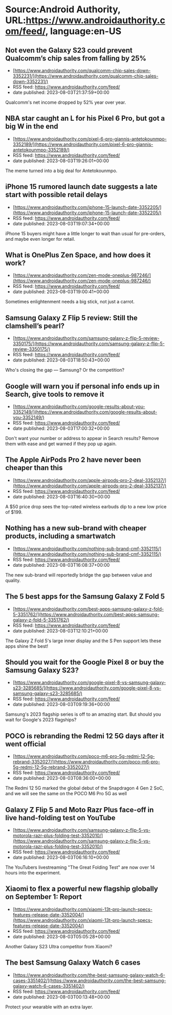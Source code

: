 # Source:Android Authority, URL:https://www.androidauthority.com/feed/, language:en-US

## Not even the Galaxy S23 could prevent Qualcomm’s chip sales from falling by 25%
 - [https://www.androidauthority.com/qualcomm-chip-sales-down-3352231/](https://www.androidauthority.com/qualcomm-chip-sales-down-3352231/)
 - RSS feed: https://www.androidauthority.com/feed/
 - date published: 2023-08-03T21:37:59+00:00

Qualcomm's net income dropped by 52% year over year.

## NBA star caught an L for his Pixel 6 Pro, but got a big W in the end
 - [https://www.androidauthority.com/pixel-6-pro-giannis-antetokounmpo-3352189/](https://www.androidauthority.com/pixel-6-pro-giannis-antetokounmpo-3352189/)
 - RSS feed: https://www.androidauthority.com/feed/
 - date published: 2023-08-03T19:26:01+00:00

The meme turned into a big deal for Antetokounmpo.

## iPhone 15 rumored launch date suggests a late start with possible retail delays
 - [https://www.androidauthority.com/iphone-15-launch-date-3352205/](https://www.androidauthority.com/iphone-15-launch-date-3352205/)
 - RSS feed: https://www.androidauthority.com/feed/
 - date published: 2023-08-03T19:07:34+00:00

iPhone 15 buyers might have a little longer to wait than usual for pre-orders, and maybe even longer for retail.

## What is OnePlus Zen Space, and how does it work?
 - [https://www.androidauthority.com/zen-mode-oneplus-987246/](https://www.androidauthority.com/zen-mode-oneplus-987246/)
 - RSS feed: https://www.androidauthority.com/feed/
 - date published: 2023-08-03T19:00:41+00:00

Sometimes enlightenment needs a big stick, not just a carrot.

## Samsung Galaxy Z Flip 5 review: Still the clamshell’s pearl?
 - [https://www.androidauthority.com/samsung-galaxy-z-flip-5-review-3350175/](https://www.androidauthority.com/samsung-galaxy-z-flip-5-review-3350175/)
 - RSS feed: https://www.androidauthority.com/feed/
 - date published: 2023-08-03T18:50:43+00:00

Who's closing the gap — Samsung? Or the competition?

## Google will warn you if personal info ends up in Search, give tools to remove it
 - [https://www.androidauthority.com/google-results-about-you-3352149/](https://www.androidauthority.com/google-results-about-you-3352149/)
 - RSS feed: https://www.androidauthority.com/feed/
 - date published: 2023-08-03T17:00:32+00:00

Don't want your number or address to appear in Search results? Remove them with ease and get warned if they pop up again.

## The Apple AirPods Pro 2 have never been cheaper than this
 - [https://www.androidauthority.com/apple-airpods-pro-2-deal-3352137/](https://www.androidauthority.com/apple-airpods-pro-2-deal-3352137/)
 - RSS feed: https://www.androidauthority.com/feed/
 - date published: 2023-08-03T16:40:30+00:00

A $50 price drop sees the top-rated wireless earbuds dip to a new low price of $199.

## Nothing has a new sub-brand with cheaper products, including a smartwatch
 - [https://www.androidauthority.com/nothing-sub-brand-cmf-3352115/](https://www.androidauthority.com/nothing-sub-brand-cmf-3352115/)
 - RSS feed: https://www.androidauthority.com/feed/
 - date published: 2023-08-03T16:08:37+00:00

The new sub-brand will reportedly bridge the gap between value and quality.

## The 5 best apps for the Samsung Galaxy Z Fold 5
 - [https://www.androidauthority.com/best-apps-samsung-galaxy-z-fold-5-3351762/](https://www.androidauthority.com/best-apps-samsung-galaxy-z-fold-5-3351762/)
 - RSS feed: https://www.androidauthority.com/feed/
 - date published: 2023-08-03T12:10:21+00:00

The Galaxy Z Fold 5's large inner display and the S Pen support lets these apps shine the best!

## Should you wait for the Google Pixel 8 or buy the Samsung Galaxy S23?
 - [https://www.androidauthority.com/google-pixel-8-vs-samsung-galaxy-s23-3285685/](https://www.androidauthority.com/google-pixel-8-vs-samsung-galaxy-s23-3285685/)
 - RSS feed: https://www.androidauthority.com/feed/
 - date published: 2023-08-03T09:19:36+00:00

Samsung's 2023 flagship series is off to an amazing start. But should you wait for Google's 2023 flagships?

## POCO is rebranding the Redmi 12 5G days after it went official
 - [https://www.androidauthority.com/poco-m6-pro-5g-redmi-12-5g-rebrand-3352027/](https://www.androidauthority.com/poco-m6-pro-5g-redmi-12-5g-rebrand-3352027/)
 - RSS feed: https://www.androidauthority.com/feed/
 - date published: 2023-08-03T08:36:00+00:00

The Redmi 12 5G marked the global debut of the Snapdragon 4 Gen 2 SoC, and we will see the same on the POCO M6 Pro 5G as well

## Galaxy Z Flip 5 and Moto Razr Plus face-off in live hand-folding test on YouTube
 - [https://www.androidauthority.com/samsung-galaxy-z-flip-5-vs-motorola-razr-plus-folding-test-3352010/](https://www.androidauthority.com/samsung-galaxy-z-flip-5-vs-motorola-razr-plus-folding-test-3352010/)
 - RSS feed: https://www.androidauthority.com/feed/
 - date published: 2023-08-03T06:16:10+00:00

The YouTubers livestreaming "The Great Folding Test" are now over 14 hours into the experiment.

## Xiaomi to flex a powerful new flagship globally on September 1: Report
 - [https://www.androidauthority.com/xiaomi-13t-pro-launch-specs-features-release-date-3352004/](https://www.androidauthority.com/xiaomi-13t-pro-launch-specs-features-release-date-3352004/)
 - RSS feed: https://www.androidauthority.com/feed/
 - date published: 2023-08-03T05:05:28+00:00

Another Galaxy S23 Ultra competitor from Xiaomi?

## The best Samsung Galaxy Watch 6 cases
 - [https://www.androidauthority.com/the-best-samsung-galaxy-watch-6-cases-3351402/](https://www.androidauthority.com/the-best-samsung-galaxy-watch-6-cases-3351402/)
 - RSS feed: https://www.androidauthority.com/feed/
 - date published: 2023-08-03T00:13:48+00:00

Protect your wearable with an extra layer.

